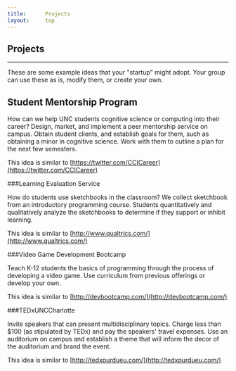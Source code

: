 ```yaml
---
title:      Projects
layout:     top
---
```


Projects
-

<hr/>

These are some example ideas that your "startup" might adopt. Your group can use these as is, modify them, or create your own.

Student Mentorship Program
---

How can we help UNC students cognitive science or computing into their career? Design, market, and implement a peer mentorship service on campus. Obtain student clients, and establish goals for them, such as obtaining a minor in cognitive science. Work with them to outline a plan for the next few semesters.  

This idea is similar to [https://twitter.com/CCICareer](https://twitter.com/CCICareer)

###Learning Evaluation Service

How do students use sketchbooks in the classroom? We collect sketchbook from an introductory programming course. Students quantitatively and qualitatively analyze the sketchbooks to determine if they support or inhibit learning.

This idea is similar to [http://www.qualtrics.com/](http://www.qualtrics.com/) 

###Video Game Development Bootcamp

Teach K-12 students the basics of programming through the process of developing a video game. Use curriculum from previous offerings or develop your own. 

This idea is similar to [http://devbootcamp.com/](http://devbootcamp.com/) 

###TEDxUNCCharlotte

Invite speakers that can present multidisciplinary topics. Charge less than $100 (as stipulated by TEDx) and pay the speakers' travel expenses. Use an auditorium on campus and establish a theme that will inform the decor of the auditorium and brand the event.

This idea is similar to [http://tedxpurdueu.com/](http://tedxpurdueu.com/) 
